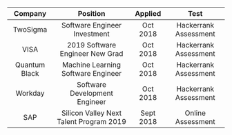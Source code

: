 
|Company      |        Position                   | Applied     |  Test|
|:-----------:|:---------------------------------:|:-----------:|:-----------:|
|TwoSigma       |    Software Engineer Investment         | Oct 2018 | Hackerrank Assessment|
|VISA           |         2019 Software Engineer New Grad | Oct 2018 | Hackerrank Assessment|
|Quantum Black  |     Machine Learning Software Engineer  | Oct 2018 | Hackerrank Assessment|
|Workday        |  Software Development Engineer          | Oct 2018 | Hackerrank Assessment|
|SAP        |  Silicon Valley Next Talent Program 2019    | Sept 2018| Online Assessment|